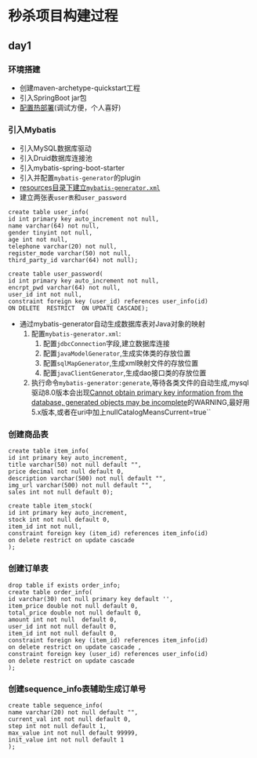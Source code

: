 # 秒杀项目构建过程

## day1
### 环境搭建
- 创建maven-archetype-quickstart工程
- 引入SpringBoot jar包
- [配置热部署](https://blog.csdn.net/qq_42685050/article/details/81588584)(调试方便，个人喜好)

### 引入Mybatis
- 引入MySQL数据库驱动
- 引入Druid数据库连接池
- 引入mybatis-spring-boot-starter
- 引入并配置```mybatis-generator```的plugin   
- [resources目录下建立```mybatis-generator.xml```](http://mybatis.org/generator/configreference/xmlconfig.html)
- 建立两张表```user表```和```user_password```
```mysql
create table user_info(
id int primary key auto_increment not null,
name varchar(64) not null,
gender tinyint not null,
age int not null,
telephone varchar(20) not null,
register_mode varchar(50) not null,
third_party_id varchar(64) not null);
```
```mysql
create table user_password(
id int primary key auto_increment not null,
encrpt_pwd varchar(64) not null,
user_id int not null,
constraint foreign key (user_id) references user_info(id) 
ON DELETE  RESTRICT  ON UPDATE CASCADE);
```
- 通过mybatis-generator自动生成数据库表对Java对象的映射
    1. 配置```mybatis-generator.xml```:
        1) 配置```jdbcConnection```字段,建立数据库连接
        2) 配置```javaModelGenerator```,生成实体类的存放位置
        3) 配置```sqlMapGenerator```,生成xml映射文件的存放位置
        4) 配置```javaClientGenerator```,生成dao接口类的存放位置 
    2. 执行命令```mybatis-generator:generate```,等待各类文件的自动生成,mysql驱动8.0版本会出现[Cannot obtain primary key information from the database, generated objects may be incomplete](http://m.aspku.com/view-326284.html)的WARNING,最好用5.x版本,或者在uri中加上nullCatalogMeansCurrent=true``
    
    

### 创建商品表
```mysql
create table item_info(
id int primary key auto_increment,
title varchar(50) not null default "",
price decimal not null default 0,
description varchar(500) not null default "",
img_url varchar(500) not null default "",
sales int not null default 0);
```     
```mysql
create table item_stock(
id int primary key auto_increment,
stock int not null default 0,
item_id int not null,
constraint foreign key (item_id) references item_info(id)
on delete restrict on update cascade
);
```

### 创建订单表

```mysql
drop table if exists order_info;
create table order_info(
id varchar(30) not null primary key default '',
item_price double not null default 0,
total_price double not null default 0,
amount int not null  default 0,
user_id int not null default 0,
item_id int not null default 0,
constraint foreign key (item_id) references item_info(id)
on delete restrict on update cascade ,
constraint foreign key (user_id) references user_info(id)
on delete restrict on update cascade 
);
```

### 创建sequence_info表辅助生成订单号
```mysql
create table sequence_info(
name varchar(20) not null default "",
current_val int not null default 0,
step int not null default 1,
max_value int not null default 99999,
init_value int not null default 1
);
```